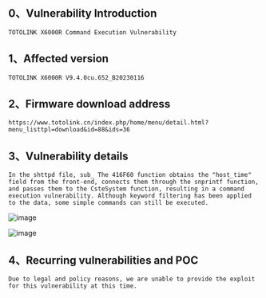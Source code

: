 ## 0、Vulnerability Introduction

```
TOTOLINK X6000R Command Execution Vulnerability
```

## 1、Affected version

```
TOTOLINK X6000R V9.4.0cu.652_B20230116
```

## 2、Firmware download address

```
https://www.totolink.cn/index.php/home/menu/detail.html?menu_listtpl=download&id=88&ids=36
```

## 3、Vulnerability details

```
In the shttpd file, sub_ The 416F60 function obtains the "host_time" field from the front-end, connects them through the snprintf function, and passes them to the CsteSystem function, resulting in a command execution vulnerability. Although keyword filtering has been applied to the data, some simple commands can still be executed.
```

![image](https://github.com/XYIYM/Digging/blob/main/TOTOLINK/X6000R/10/upload/image-20231018113912802.png)

![image](https://github.com/XYIYM/Digging/blob/main/TOTOLINK/X6000R/10/upload/image-20231018113936605.png)

## 4、Recurring vulnerabilities and POC

```
Due to legal and policy reasons, we are unable to provide the exploit for this vulnerability at this time.
```
